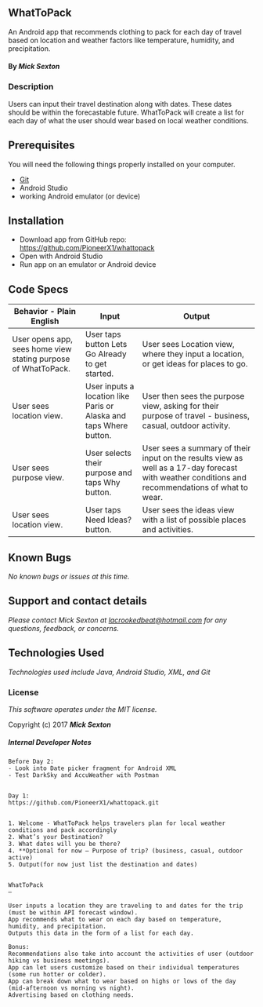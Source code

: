 ## WhatToPack

An Android app that recommends clothing to pack for each day of travel based on location and weather factors like temperature, humidity, and precipitation.

#### By _**Mick Sexton**_

### Description

Users can input their travel destination along with dates. These dates should be within the forecastable future. WhatToPack will create a list for each day of what the user should wear based on local weather conditions.

## Prerequisites

You will need the following things properly installed on your computer.

* [Git](https://git-scm.com/)
* Android Studio
* working Android emulator (or device)

## Installation

* Download app from GitHub repo: https://github.com/PioneerX1/whattopack
* Open with Android Studio
* Run app on an emulator or Android device

## Code Specs

|Behavior - Plain English|Input|Output|
|---|---|---|
|User opens app, sees home view stating purpose of WhatToPack.|User taps button Lets Go Already to get started.|User sees Location view, where they input a location, or get ideas for places to go.|
|User sees location view.|User inputs a location like Paris or Alaska and taps Where button.|User then sees the purpose view, asking for their purpose of travel - business, casual, outdoor activity.|
|User sees purpose view.|User selects their purpose and taps Why button.|User sees a summary of their input on the results view as well as a 17-day forecast with weather conditions and recommendations of what to wear.|
|User sees location view.|User taps Need Ideas? button.|User sees the ideas view with a list of possible places and activities.|


## Known Bugs

_No known bugs or issues at this time._

## Support and contact details

_Please contact Mick Sexton at lacrookedbeat@hotmail.com for any questions, feedback, or concerns._

## Technologies Used

_Technologies used include Java, Android Studio, XML, and Git_

### License

*This software operates under the MIT license.*

Copyright (c) 2017 **_Mick Sexton_**




##### Internal Developer Notes #####

    Before Day 2:
    - Look into Date picker fragment for Android XML
    - Test DarkSky and AccuWeather with Postman


    Day 1:
    https://github.com/PioneerX1/whattopack.git


    1. Welcome - WhatToPack helps travelers plan for local weather conditions and pack accordingly
    2. What’s your Destination?
    3. What dates will you be there?
    4. **Optional for now — Purpose of trip? (business, casual, outdoor active)
    5. Output(for now just list the destination and dates)


    WhatToPack
    —

    User inputs a location they are traveling to and dates for the trip (must be within API forecast window).
    App recommends what to wear on each day based on temperature, humidity, and precipitation.
    Outputs this data in the form of a list for each day.

    Bonus:
    Recommendations also take into account the activities of user (outdoor hiking vs business meetings).
    App can let users customize based on their individual temperatures (some run hotter or colder).
    App can break down what to wear based on highs or lows of the day (mid-afternoon vs morning vs night).
    Advertising based on clothing needs.